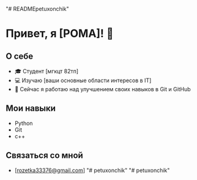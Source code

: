 "# READMEpetuxonchik" 
# Привет, я [РОМА]! 👋

## О себе
- 🎓 Студент [мгкцт 82тп]
- 💻 Изучаю [ваши основные области интересов в IT]
- 🌱 Сейчас я работаю над улучшением своих навыков в Git и GitHub

## Мои навыки
- Python
- Git
- c++

## Связаться со мной
- [rozetka33376@gmail.com]
"# petuxonchik" 
"# petuxonchik" 
